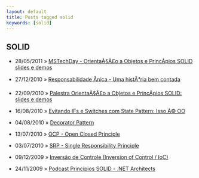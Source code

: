 ```yaml
---
layout: default
title: Posts tagged solid
keywords: [solid]
---
```

<h2 class="category">SOLID</h2>
<ul class="posts">
<li>
<p>
<span class="date">28/05/2011</span> &raquo;
<a href="/blog/mstechday-orientacao-a-objetos-e-principios-solid-slides-e-demos">MSTechDay - OrientaÃ§Ã£o a Objetos e PrincÃ­pios SOLID slides e demos</a>
</p>
</li>
<li>
<p>
<span class="date">27/12/2010</span> &raquo;
<a href="/blog/responsabilidade-unica-uma-historia-bem-contada">Responsabilidade Ãnica - Uma histÃ³ria bem contada</a>
</p>
</li>
<li>
<p>
<span class="date">22/09/2010</span> &raquo;
<a href="/blog/palestra-orientacao-a-objetos-e-principios-solid-slides-e-demos">Palestra OrientaÃ§Ã£o a Objetos e PrincÃ­pios SOLID: slides e demos</a>
</p>
</li>
<li>
<p>
<span class="date">16/08/2010</span> &raquo;
<a href="/blog/evitando-ifs-e-switches-com-state-pattern-isso-e-oo">Evitando IFs e Switches com State Pattern: Isso Ã© OO</a>
</p>
</li>
<li>
<p>
<span class="date">04/08/2010</span> &raquo;
<a href="/blog/decorator-pattern">Decorator Pattern</a>
</p>
</li>
<li>
<p>
<span class="date">13/07/2010</span> &raquo;
<a href="/blog/ocp-open-closed-principle">OCP - Open Closed Principle</a>
</p>
</li>
<li>
<p>
<span class="date">03/07/2010</span> &raquo;
<a href="/blog/srp-single-responsibility-principle">SRP - Single Responsibility Principle</a>
</p>
</li>
<li>
<p>
<span class="date">09/12/2009</span> &raquo;
<a href="/blog/inversao-de-controle-inversion-of-control-ioc">Inversão de Controle (Inversion of Control / IoC)</a>
</p>
</li>
<li>
<p>
<span class="date">24/11/2009</span> &raquo;
<a href="/blog/podcast-principios-solid-net-architects">Podcast Princípios SOLID - .NET Architects</a>
</p>
</li>
</ul>
